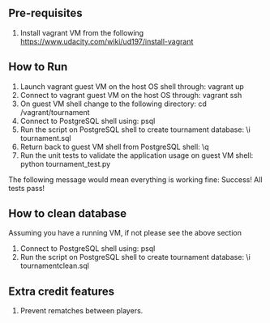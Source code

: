 ## Pre-requisites
1. Install vagrant VM from the following https://www.udacity.com/wiki/ud197/install-vagrant

## How to Run
1. Launch vagrant guest VM on the host OS shell through: vagrant up
2. Connect to vagrant guest VM on the host OS through: vagrant ssh
3. On guest VM shell change to the following directory: cd /vagrant/tournament
4. Connect to PostgreSQL shell using: psql
5. Run the script on PostgreSQL shell to create tournament database: \i tournament.sql
6. Return back to guest VM shell from PostgreSQL shell: \q
7. Run the unit tests to validate the application usage on guest VM shell: python tournament_test.py

The following message would mean everything is working fine: Success!  All tests pass!

## How to clean database
Assuming you have a running VM, if not please see the above section
1. Connect to PostgreSQL shell using: psql
2. Run the script on PostgreSQL shell to create tournament database: \i tournamentclean.sql

## Extra credit features
1. Prevent rematches between players.

